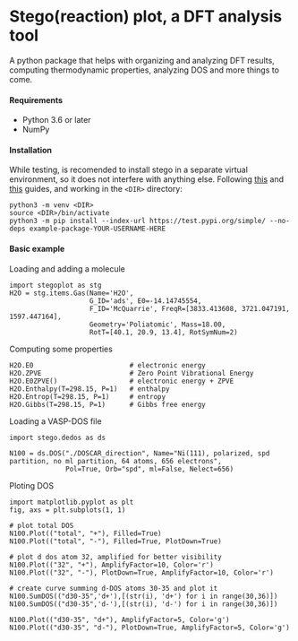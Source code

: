 # Stego(reaction) plot, a DFT analysis tool

A python package that helps with organizing and analyzing DFT results, computing thermodynamic properties, 
analyzing DOS and more things to come.


#### Requirements
* Python 3.6 or later
* NumPy

#### Installation
While testing, is recomended to install stego in a separate virtual environment, so it does not
interfere with anything else. Following [this](https://packaging.python.org/en/latest/tutorials/packaging-projects/) and 
[this](https://packaging.python.org/en/latest/tutorials/installing-packages/#creating-and-using-virtual-environments) guides, and working in the `<DIR>` directory:
```
python3 -m venv <DIR>
source <DIR>/bin/activate
python3 -m pip install --index-url https://test.pypi.org/simple/ --no-deps example-package-YOUR-USERNAME-HERE
```
#### Basic example 
Loading and adding a molecule
```
import stegoplot as stg
H2O = stg.items.Gas(Name='H2O',
                    G_ID='ads', E0=-14.14745554,
                    F_ID='McQuarrie', FreqR=[3833.413608, 3721.047191, 1597.447164],
                    Geometry='Poliatomic', Mass=18.00,
                    RotT=[40.1, 20.9, 13.4], RotSymNum=2)
```
Computing some properties
```
H2O.E0                        # electronic energy
H2O.ZPVE                      # Zero Point Vibrational Energy
H2O.E0ZPVE()                  # electronic energy + ZPVE
H2O.Enthalpy(T=298.15, P=1)   # enthalpy
H2O.Entrop(T=298.15, P=1)     # entropy
H2O.Gibbs(T=298.15, P=1)      # Gibbs free energy
```
Loading a VASP-DOS file
```
import stego.dedos as ds

N100 = ds.DOS("./DOSCAR_direction", Name="Ni(111), polarized, spd partition, no ml partition, 64 atoms, 656 electrons", 
              Pol=True, Orb="spd", ml=False, Nelect=656)
```
Ploting DOS
```
import matplotlib.pyplot as plt
fig, axs = plt.subplots(1, 1)

# plot total DOS
N100.Plot(("total", "+"), Filled=True) 
N100.Plot(("total", "-"), Filled=True, PlotDown=True)

# plot d dos atom 32, amplified for better visibility
N100.Plot(("32", "+"), AmplifyFactor=10, Color='r') 
N100.Plot(("32", "-"), PlotDown=True, AmplifyFactor=10, Color='r')

# create curve summing d-DOS atoms 30-35 and plot it
N100.SumDOS(("d30-35",'d+'),[(str(i), 'd+') for i in range(30,36)])
N100.SumDOS(("d30-35",'d-'),[(str(i), 'd-') for i in range(30,36)])

N100.Plot(("d30-35", "d+"), AmplifyFactor=5, Color='g') 
N100.Plot(("d30-35", "d-"), PlotDown=True, AmplifyFactor=5, Color='g')

```
